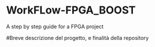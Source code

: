 # WorkFLow-FPGA_BOOST
A step by step guide for a FPGA project 

#Breve descrizione del progetto, e finalità della repository
